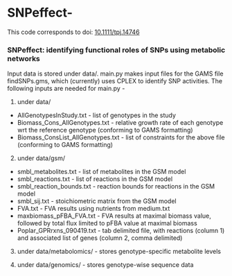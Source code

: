 # SNPeffect-

This code corresponds to doi: [10.1111/tpj.14746](https://onlinelibrary.wiley.com/doi/full/10.1111/tpj.14746)

### SNPeffect: identifying functional roles of SNPs using metabolic networks

Input data is stored under data/. main.py makes input files for the GAMS file findSNPs.gms, which (currently) uses CPLEX to identify SNP activities. The following inputs are needed for main.py - 

1) under data/
- AllGenotypesInStudy.txt - list of genotypes in the study
- Biomass_Cons_AllGenotypes.txt - relative growth rate of each genotype wrt the reference genotype (conforming to GAMS formatting)
- Biomass_ConsList_AllGenotypes.txt - list of constraints for the above file (conforming to GAMS formatting)


2) under data/gsm/
- smbl_metabolites.txt - list of metabolites in the GSM model
- smbl_reactions.txt - list of reactions in the GSM model
- smbl_reaction_bounds.txt - reaction bounds for reactions in the GSM model
- smbl_sij.txt - stoichiometric matrix from the GSM model
- FVA.txt - FVA results using nutrients from medium.txt
- maxbiomass_pFBA_FVA.txt - FVA results at maximal biomass value, followed by total flux limited to pFBA value at maximal biomass
- Poplar_GPRrxns_090419.txt - tab delimited file, with reactions (column 1) and associated list of genes (column 2, comma delimited)

3) under data/metabolomics/  - stores genotype-specific metabolite levels

4) under data/genomics/ - stores genotype-wise sequence data
